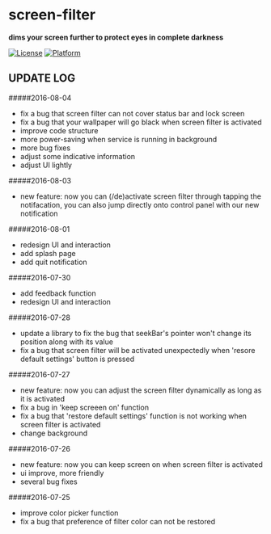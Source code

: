 # screen-filter
**dims your screen further to protect eyes in complete darkness**
  
[![License](https://img.shields.io/badge/LICENSE-GPL%203-blue.svg?style=flat-square)](https://github.com/hwding/make-it-darker/blob/master/LICENSE)
[![Platform](https://img.shields.io/badge/PLATFORM-Android-red.svg?style=flat-square)](https://www.android.com/)

## UPDATE LOG
#####2016-08-04
  - fix a bug that screen filter can not cover status bar and lock screen
  - fix a bug that your wallpaper will go black when screen filter is activated
  - improve code structure
  - more power-saving when service is running in background
  - more bug fixes
  - adjust some indicative information
  - adjust UI lightly

#####2016-08-03
  - new feature: now you can (/de)activate screen filter through tapping the notifacation, you can also jump directly onto control panel with our new notification

#####2016-08-01
  - redesign UI and interaction
  - add splash page
  - add quit notification

#####2016-07-30
  - add feedback function
  - redesign UI and interaction

#####2016-07-28
  - update a library to fix the bug that seekBar's pointer won't change its position along with its value
  - fix a bug that screen filter will be activated unexpectedly when 'resore default settings' button is pressed

#####2016-07-27
  - new feature: now you can adjust the screen filter dynamically as long as it is activated
  - fix a bug in 'keep screeen on' function
  - fix a bug that 'restore default settings' function is not working when screen filter is activated
  - change background

#####2016-07-26
  - new feature: now you can keep screen on when screen filter is activated  
  - ui improve, more friendly
  - several bug fixes

#####2016-07-25
  - improve color picker function
  - fix a bug that preference of filter color can not be restored
